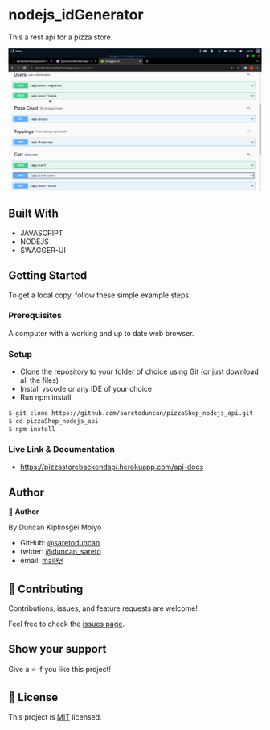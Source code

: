 # nodejs_idGenerator
 This a rest api for a pizza store.
<div>
<img src="./src/images/pizzabackend.png"></div>

## Built With

- JAVASCRIPT
- NODEJS
- SWAGGER-UI



## Getting Started

To get a local copy, follow these simple example steps.

### Prerequisites

A computer with a working and up to date web browser.

### Setup

- Clone the repository to your folder of choice using Git (or just download all the files)
- Install vscode or any IDE of your choice
- Run npm install

```
$ git clone https://github.com/saretoduncan/pizzaShop_nodejs_api.git
$ cd pizzaShop_nodejs_api
$ npm install

```
### Live Link & Documentation
- https://pizzastorebackendapi.herokuapp.com/api-docs

## Author

👤 **Author**

By Duncan Kipkosgei Moiyo

- GitHub: [@saretoduncan](https://github.com/saretoduncan)
- twitter: [@duncan_sareto](https://twitter.com/duncan_sareto)
- email: <a href="mailto:duncan.moiyo@gmail.com"> mail📪</a>

## 🤝 Contributing

Contributions, issues, and feature requests are welcome!

Feel free to check the [issues page](./ISSUE_TEMPLATE/feature_request.md).


## Show your support

Give a ⭐️ if you like this project!


## 📝 License

This project is [MIT](./LICENSE) licensed.
